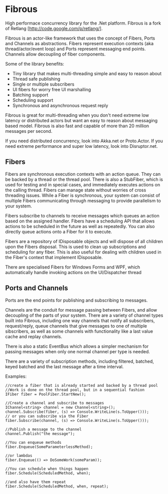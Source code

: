 Fibrous
=======

High performace concurrency library for the .Net platform.  Fibrous is a fork of Retlang [http://code.google.com/p/retlang/]. 

Fibrous is an actor-like framework that uses the concept of Fibers, Ports and Channels as abstractions.  Fibers represent execution contexts (aka thread/actor/event loop) and Ports represent messaging end points.  Channels allow decoupling of fiber components.

Some of the library benefits:
 - Tiny library that makes multi-threading simple and easy to reason about
 - Thread safe publishing
 - Single or multiple subscribers
 - UI fibers for worry free UI marshalling
 - Batching support
 - Scheduling support
 - Synchronous and asynchronous request reply
 
 Fibrous is great for multi-threading when you don't need extreme low latency or distributed actors but want an easy to reason about messaging based model.  Fibrous is also fast and capable of more than 20 million messages per second. 

 If you need distributed concurrency, look into Akka.net or Proto.Actor.  If you need extreme performance and super low latency, look into Disruptor.net.

Fibers
------

Fibers are synchronous execution contexts with an action queue.  They can be backed by a thread or the thread pool.  There is also a StubFiber, which is used for testing and in special cases, and immediately executes actions on the calling thread.  Fibers can manage state without worries of cross threading issues.  While a Fiber is synchronous, your system can consist of multiple Fibers communicating through messaging to provide parallelism to your system.

Fibers subscribe to channels to receive messages which queues an action based on the assigned handler.  Fibers have a scheduling API that allows actions to be scheduled in the future as well as repeatedly.  You can also directly queue actions onto a Fiber for it to execute.

Fibers are a repository of IDisposable objects and will dispose of all children upon the Fibers disposal.  This is used to clean up subscriptions and scheduling for any fiber.  This is also useful for dealing with children used in the Fiber's context that implement IDisposable.

There are specialised Fibers for Windows Forms and WPF, which automatically handle invoking actions on the UI/Dispatcher thread

Ports and Channels
------------------

Ports are the end points for publishing and subscribing to messages.  

Channels are the conduit for message passing between Fibers, and allow decoupling of the parts of your system.  There are a variety of channel types built into Fibrous, including one way channels that notify all subscribers, request/reply, queue channels that give messages to one of multiple sibscribers, as well as some channels with functionality like a last value cache and replay channels.

There is also a static EventBus which allows a simpler mechanism for passing messages when only one normal channel per type is needed.

There are a variety of subscription methods, including filtered, batched, keyed batched and the last message after a time interval.
 
  
Examples:

```
//create a fiber that is already started and backed by a thread pool
//Work is done on the thread pool, but in a sequential fashion 
IFiber fiber = PoolFiber.StartNew();
	 
//Create a channel and subscribe to messages
IChannel<string> channel = new Channel<string>();
channel.Subscribe(fiber, (s) => Console.WriteLine(s.ToUpper()));
// or you can subscribe via the Fiber
fiber.Subscribe(channel, (s) => Console.WriteLine(s.ToUpper()));

//Publish a message to the channel
channel.Publish("the message");

//You can enqueue methods
fiber.Enqueue(SomeParameterlessMethod);
 
//or lambdas
fiber.Enqueue(() => DoSomeWork(someParam));

//You can schedule when things happen
fiber.Schedule(ScheduledMethod, when);

//and also have them repeat
fiber.Schedule(ScheduledMethod, when, repeat);
```



	